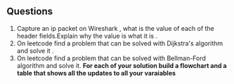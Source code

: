 ## Questions
1) Capture an ip packet on Wireshark , what is the value of each of the header fields.Explain why the value is
   what it is  . 
2) On leetcode find a problem that can be solved with Dijkstra's algorithm and solve it . 
3) On leetcode find a problem that can be solved with Bellman-Ford algorithm and solve it. 
 **For each of your solution build a flowchart and a table that shows all the updates to all your varaiables**
